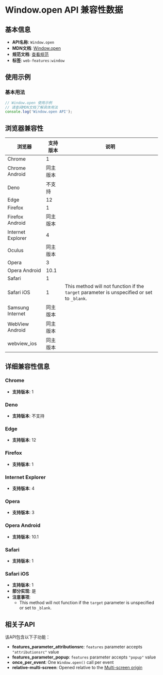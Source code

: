 # Window.open API 兼容性数据

## 基本信息

- **API名称**: `Window.open`
- **MDN文档**: [Window.open](https://developer.mozilla.org/docs/Web/API/Window/open)
- **规范文档**: [查看规范](https://html.spec.whatwg.org/multipage/nav-history-apis.html#dom-open-dev,https://drafts.csswg.org/cssom-view/#the-features-argument-to-the-open()-method)
- **标签**: `web-features:window`

## 使用示例

### 基本用法

```javascript
// Window.open 使用示例
// 请查阅MDN文档了解具体用法
console.log('Window.open API');
```

## 浏览器兼容性

| 浏览器 | 支持版本 | 说明 |
|--------|----------|------|
| Chrome | 1 |  |
| Chrome Android | 同主版本 |  |
| Deno | 不支持 |  |
| Edge | 12 |  |
| Firefox | 1 |  |
| Firefox Android | 同主版本 |  |
| Internet Explorer | 4 |  |
| Oculus | 同主版本 |  |
| Opera | 3 |  |
| Opera Android | 10.1 |  |
| Safari | 1 |  |
| Safari iOS | 1 | This method will not function if the `target` parameter is unspecified or set to `_blank`. |
| Samsung Internet | 同主版本 |  |
| WebView Android | 同主版本 |  |
| webview_ios | 同主版本 |  |

## 详细兼容性信息

### Chrome

- **支持版本**: 1

### Deno

- **支持版本**: 不支持

### Edge

- **支持版本**: 12

### Firefox

- **支持版本**: 1

### Internet Explorer

- **支持版本**: 4

### Opera

- **支持版本**: 3

### Opera Android

- **支持版本**: 10.1

### Safari

- **支持版本**: 1

### Safari iOS

- **支持版本**: 1
- **部分实现**: 是
- **注意事项**:
  - This method will not function if the `target` parameter is unspecified or set to `_blank`.

## 相关子API

该API包含以下子功能：

- **features_parameter_attributionsrc**: `features` parameter accepts `"attributionsrc"` value
- **features_parameter_popup**: `features` parameter accepts `"popup"` value
- **once_per_event**: One `Window.open()` call per event
- **relative-multi-screen**: Opened relative to the [Multi-screen origin](https://developer.mozilla.org/docs/Web/API/Window_Management_API/Multi-screen_origin)

